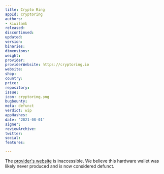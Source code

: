 ```yaml
---
title: Crypto Ring
appId: cryptoring
authors:
- kiwilamb
released: 
discontinued: 
updated: 
version: 
binaries: 
dimensions: 
weight: 
provider: 
providerWebsite: https://cryptoring.io
website: 
shop: 
country: 
price: 
repository: 
issue: 
icon: cryptoring.png
bugbounty: 
meta: defunct
verdict: wip
appHashes: 
date: '2021-08-01'
signer: 
reviewArchive: 
twitter: 
social: 
features: 

---
```


The [provider's website](https://cryptoring.io) is inaccessible.
We believe this hardware wallet was likely never produced and is now considered defunct.
